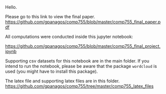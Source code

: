 Hello.

Please go to this link to view the final paper.
https://github.com/gpanagos/comp755/blob/master/comp755_final_paper.pdf

All computations were conducted inside this jupyter notebook:

https://github.com/gpanagos/comp755/blob/master/comp755_final_project.ipynb

Supporting csv datasets for this notebook are in the main folder. If you intend to run the notebook, please be aware that the package `wordcloud` is used (you might have to install this package).

The latex file and supporting latex files are in this folder.
https://github.com/gpanagos/comp755/tree/master/comp755_latex_files
